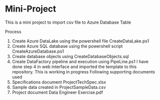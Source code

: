 # Mini-Project

This is a mini project to import csv file to Azure Database Table

Process
1. Create Azure DataLake using the powershell file CreateDataLake.ps1
2. Create Azure SQL database using the powershell script CreateAzureDatabase.ps1
3. Create database objects using CreateDatabaseObjects.sql
4. Create DataFactory pipeline and execution using PipeLine.ps1
I have done step 4 in web interface and imported the template to this repository.
This is working in progress
Following supporting documents used
1. Specifications document ProjectTechSpec.xlsx
2. Sample data created in ProjectSampleData.csv
3. Project document Data Engineer Exercise.pdf






